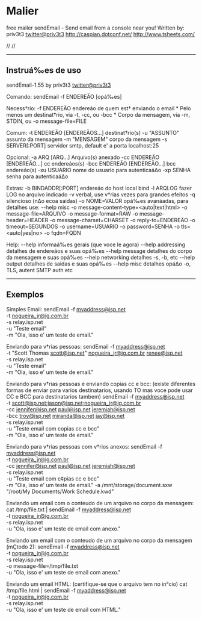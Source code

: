 # Malier
free mailer
sendEmail - Send email from a console near you!
Written by: priv3t3 <twitter@priv3t3>
http://caspian.dotconf.net/
http://www.tsheets.com/

// 
// 

-----------------
Instruá‰es de uso
-----------------

sendEmail-1.55 by priv3t3 <twitter@priv3t3>

Comando:  sendEmail -f ENDEREÄO [opá‰es]

  Necess†rio:
    -f ENDEREÄO               endereáo de quem est† enviando o email
    * Pelo menos um destinat†rio, via -t, -cc, ou -bcc
    * Corpo da mensagem, via -m, STDIN, ou -o message-file=FILE

  Comum:
    -t ENDEREÄO [ENDEREÄOS...] destinat†rio(s)
    -u "ASSUNTO"               assunto da mensagem
    -m "MENSAGEM"              corpo da mensagem
    -s SERVER[:PORT]           servidor smtp, default e' a porta localhost:25

  Opcional:
    -a   ARQ [ARQ...]           Arquivo(s) anexado
    -cc  ENDEREÄO [ENDEREÄO...] cc endereáos(s)
    -bcc ENDEREÄO [ENDEREÄO...] bcc endereáo(s)
    -xu  USUARIO                nome do usuario para autenticaá∆o
    -xp  SENHA                  senha para autenticaá∆o

  Extras:
    -b BINDADDR[:PORT]        endereáo do host local bind
    -l ARQLOG                 fazer LOG no arquivo indicado
    -v                        verbal, use v†rias vezes para grandes efeitos
    -q                        silencioso (n∆o ecoa saidas)
    -o NOME=VALOR             opá‰es avanáadas, para detalhes use: --help misc
        -o message-content-type=<auto|text|html>
        -o message-file=ARQUIVO      -o message-format=RAW
        -o message-header=HEADER     -o message-charset=CHARSET
        -o reply-to=ENDEREÄO         -o timeout=SEGUNDOS
        -o username=USUARIO          -o password=SENHA
        -o tls=<auto|yes|no>         -o fqdn=FQDN

  Help:
    --help                    informaá‰es gerais (que voce le agora)
    --help addressing         detalhes de endereáos e suas opá‰es
    --help message            detalhes do corpo da mensagem e suas opá‰es
    --help networking         detalhes -s, -b, etc
    --help output             detalhes de saidas e suas opá‰es
    --help misc               detalhes opá∆o -o, TLS, autent SMTP auth etc



---------------
Exemplos
---------------

Simples Email:
  sendEmail -f myaddress@isp.net \
            -t nogueira_jr@ig.com.br  \
            -s relay.isp.net     \
            -u "Teste email"      \
            -m "Ola, isso e' um teste de email."

Enviando para v†rias pessoas:
  sendEmail -f myaddress@isp.net \
            -t "Scott Thomas <scott@isp.net>" nogueira_jr@ig.com.br renee@isp.net \
            -s relay.isp.net     \
            -u "Teste email"      \
            -m "Ola, isso e' um teste de email."

Enviando para v†rias pessoas e enviando copias cc e bcc:
(existe diferentes formas de enviar para varios destinatarios, usando TO
mas voce pode usar CC e BCC para destinatarios tambem)
  sendEmail -f myaddress@isp.net \
            -t scott@isp.net;jason@isp.net;nogueira_jr@ig.com.br  \
            -cc jennifer@isp.net paul@isp.net jeremiah@isp.net \
            -bcc troy@isp.net miranda@isp.net jay@isp.net \
            -s relay.isp.net \
            -u "Teste email com copias cc e bcc" \
            -m "Ola, isso e' um teste de email."


Enviando para v†rias pessoas com v†rios anexos:
  sendEmail -f myaddress@isp.net \
            -t nogueira_jr@ig.com.br \
            -cc jennifer@isp.net paul@isp.net jeremiah@isp.net \
            -s relay.isp.net \
            -u "Teste email com c¢pias cc e bcc" \
            -m "Ola, isso e' um teste de email."
            -a /mnt/storage/document.sxw "/root/My Documents/Work Schedule.kwd"


Enviando um email com o conteudo de um arquivo no corpo da mensagem:
  cat /tmp/file.txt | sendEmail -f myaddress@isp.net \
                                -t nogueira_jr@ig.com.br \
                                -s relay.isp.net \
                                -u "Ola, isso e' um teste de email com anexo."
 

Enviando um email com o conteudo de um arquivo no corpo da mensagem (mÇtodo 2):
  sendEmail -f myaddress@isp.net \
            -t nogueira_jr@ig.com.br \
            -s relay.isp.net \
            -o message-file=/tmp/file.txt \
            -u "Ola, isso e' um teste de email com anexo."
 

Enviando um email HTML: (certifique-se que o arquivo tem <html> no in°cio)
  cat /tmp/file.html | sendEmail -f myaddress@isp.net \
                                 -t nogueira_jr@ig.com.br \
                                 -s relay.isp.net \
                                 -u "Ola, isso e' um teste de email com HTML."
 


